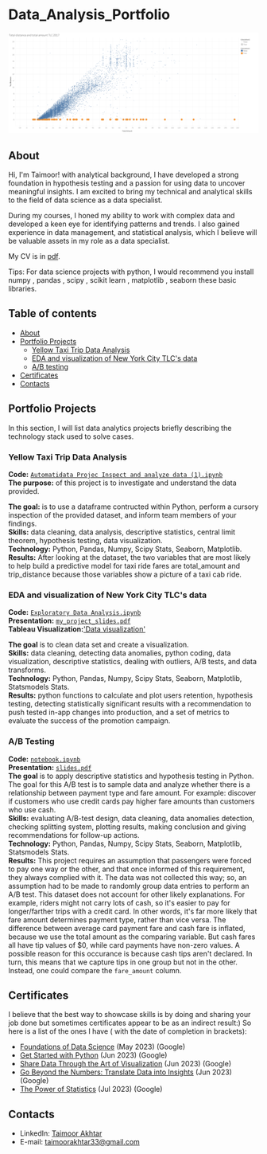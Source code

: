 # Data_Analysis_Portfolio
![Alt Text](https://github.com/Taimoor109/Data_Analysis_Portfolio/blob/main/exploratory%20data%20analysis%20(EDA)/Tableau%20viz.png)

## About
Hi, I'm Taimoor! with analytical background, I have developed a strong foundation in hypothesis testing and a passion for using data to uncover meaningful insights. I am excited to bring my technical and analytical skills to the field of data science as a data specialist.

During my courses, I honed my ability to work with complex data and developed a keen eye for identifying patterns and trends. I also gained experience in data management, and statistical analysis, which I believe will be valuable assets in my role as a data specialist.

My CV is in [pdf](https://github.com/Taimoor109/Data_Analysis_Portfolio/blob/main/Taimoor%20Akhtar-Resume.pdf ).

Tips: For data science projects with python, I would recommend you install numpy , pandas , scipy , scikit learn , matplotlib , seaborn these basic libraries.
## Table of contents
- [About](#about)
- [Portfolio Projects](#portfolio-projects)
  + [Yellow Taxi Trip Data Analysis](#yellow-taxi-trip-data-analysis)
  + [EDA and visualization of New York City TLC's data](#eda-and-visualization-of-new-york-city-tlc's-data)
  + [A/B testing](#a/b-testing)
- [Certificates](#certificates)
- [Contacts](#contacts)

## Portfolio Projects
In this section, I will list data analytics projects briefly describing the technology stack used to solve cases.

### Yellow Taxi Trip Data Analysis
**Code:** [`Automatidata Projec Inspect and analyze data (1).ipynb`](https://github.com/Taimoor109/Data_Analysis_Portfolio/blob/main/inspect%20and%20analyze%20data/Automatidata%20Projec%20Inspect%20and%20analyze%20data%20(1).ipynb)    
**The purpose:** of this project is to investigate and understand the data provided.

**The goal:** is to use a dataframe contructed within Python, perform a cursory inspection of the provided dataset, and inform team members of your findings.   
**Skills:** data cleaning, data analysis, descriptive statistics, central limit theorem, hypothesis testing, data visualization.  
**Technology:** Python, Pandas, Numpy, Scipy Stats, Seaborn, Matplotlib.  
**Results:** After looking at the dataset, the two variables that are most likely to help build a predictive model for taxi ride fares are total_amount and trip_distance because those variables show a picture of a taxi cab ride.  

### EDA and visualization of New York City TLC's data
**Code:** [`Exploratory Data Analysis.ipynb`](https://github.com/Taimoor109/Data_Analysis_Portfolio/blob/main/exploratory%20data%20analysis%20(EDA)/EDA%20and%20data%20visualization%20of%20New%20York%20City%20TLC%20data.ipynb)    
**Presentation:** [`my_project_slides.pdf`](https://github.com/Taimoor109/Data_Analysis_Portfolio/blob/main/exploratory%20data%20analysis%20(EDA)/EDA%20and%20data%20visualization%20of%20New%20York%20City%20TLC%20data.pdf)   
**Tableau Visualization:**['Data visualization'](https://github.com/Taimoor109/Data_Analysis_Portfolio/blob/main/exploratory%20data%20analysis%20(EDA)/Tableau%20viz.png)

**The goal** is to clean data set and create a visualization.  
**Skills:** data cleaning, detecting data anomalies, python coding, data visualization, descriptive statistics, dealing with outliers, A/B tests, and data transforms.    
**Technology:** Python, Pandas, Numpy, Scipy Stats, Seaborn, Matplotlib, Statsmodels Stats.     
**Results:** python functions to calculate and plot users retention, hypothesis testing, detecting statistically significant results with a recommendation to push tested in-app changes into production, and a set of metrics to evaluate the success of the promotion campaign.  

### A/B Testing
**Code:** [`notebook.ipynb`](https://github.com/Taimoor109/Data_Analysis_Portfolio/blob/main/hypothesis%20testing/AB%20testing.py)    
**Presentation:** [`slides.pdf`](https://github.com/Taimoor109/Data_Analysis_Portfolio/blob/main/hypothesis%20testing/AB%20testing.pdf)    
**The goal** is to apply descriptive statistics and hypothesis testing in Python. The goal for this A/B test is to sample data and analyze whether there is a relationship between payment type and fare amount. For example: discover if customers who use credit cards pay higher fare amounts than customers who use cash.     
**Skills:** evaluating A/B-test design, data cleaning, data anomalies detection, checking splitting system, plotting results, making conclusion and giving recommendations for follow-up actions.      
**Technology:** Python, Pandas, Numpy, Scipy Stats, Seaborn, Matplotlib, Statsmodels Stats.   
**Results:** This project requires an assumption that passengers were forced to pay one way or the other, and that once informed of this requirement, they always complied with it. The data was not collected this way; so, an assumption had to be made to randomly group data entries to perform an A/B test. This dataset does not account for other likely explanations. For example, riders might not carry lots of cash, so it's easier to pay for longer/farther trips with a credit card. In other words, it's far more likely that fare amount determines payment type, rather than vice versa. The difference between average card payment fare and cash fare is inflated, because we use the total amount as the comparing variable. But cash fares all have tip values of $0, while card payments have non-zero values. A possible reason for this occurance is because cash tips aren't declared. In turn, this means that we capture tips in one group but not in the other. Instead, one could compare the `fare_amount` column. 


## Certificates
I believe that the best way to showcase skills is by doing and sharing your job done but sometimes certificates appear to be as an indirect result:) So here is a list of the ones I have ( with the date of completion in brackets):
- [Foundations of Data Science](https://coursera.org/share/e3b21e0f3981b99f5d754f58e32b349c) (May 2023) (Google)
- [Get Started with Python](https://www.coursera.org/account/accomplishments/verify/YNBW6FN2QEGK?utm_source=link&utm_medium=certificate&utm_content=cert_image&utm_campaign=pdf_header_button&utm_product=course) (Jun 2023) (Google)
- [Share Data Through the Art of Visualization](https://www.coursera.org/account/accomplishments/verify/TRNQF52EZFTF?utm_source=link&utm_medium=certificate&utm_content=cert_image&utm_campaign=pdf_header_button&utm_product=course) (Jun 2023) (Google)
- [Go Beyond the Numbers: Translate Data into Insights](https://coursera.org/share/dc87cab475fb35ecb607792c546dcbe1) (Jun 2023) (Google)
- [The Power of Statistics](https://coursera.org/share/04b98bf0e3e6e1b48f0d7750b3001b2c) (Jul 2023) (Google)

## Contacts
- LinkedIn: [Taimoor Akhtar](https://www.linkedin.com/in/taimoorakhtar33/)
- E-mail: taimoorakhtar33@gmail.com
